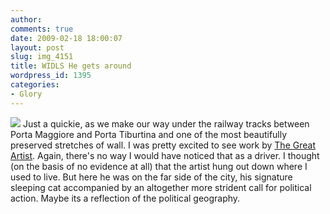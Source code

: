 ```yaml
---
author:
comments: true
date: 2009-02-18 18:00:07
layout: post
slug: img_4151
title: WIDLS He gets around
wordpress_id: 1395
categories:
- Glory
---
```


[![](http://farm4.static.flickr.com/3498/3228963179_55c84c3595_m.jpg)](http://www.flickr.com/photos/jcherfas/3228963179/) Just a quickie, as we make our way under the railway tracks between Porta Maggiore and Porta Tiburtina and one of the most beautifully preserved stretches of wall. I was pretty excited to see work by [The Great Artist](http://jeremycherfas.net/2007/06/25/great-art/). Again, there's no way I would have noticed that as a driver. I thought (on the basis of no evidence at all) that the artist hung out down where I used to live. But here he was on the far side of the city, his signature sleeping cat accompanied by an altogether more strident call for political action. Maybe its a reflection of the political geography.

